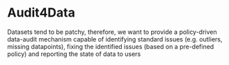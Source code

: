# Audit4Data
Datasets tend to be patchy, therefore, we want to provide a policy-driven data-audit mechanism capable of identifying standard issues (e.g. outliers, missing datapoints), fixing the identified issues (based on a pre-defined policy) and reporting the state of data to users
